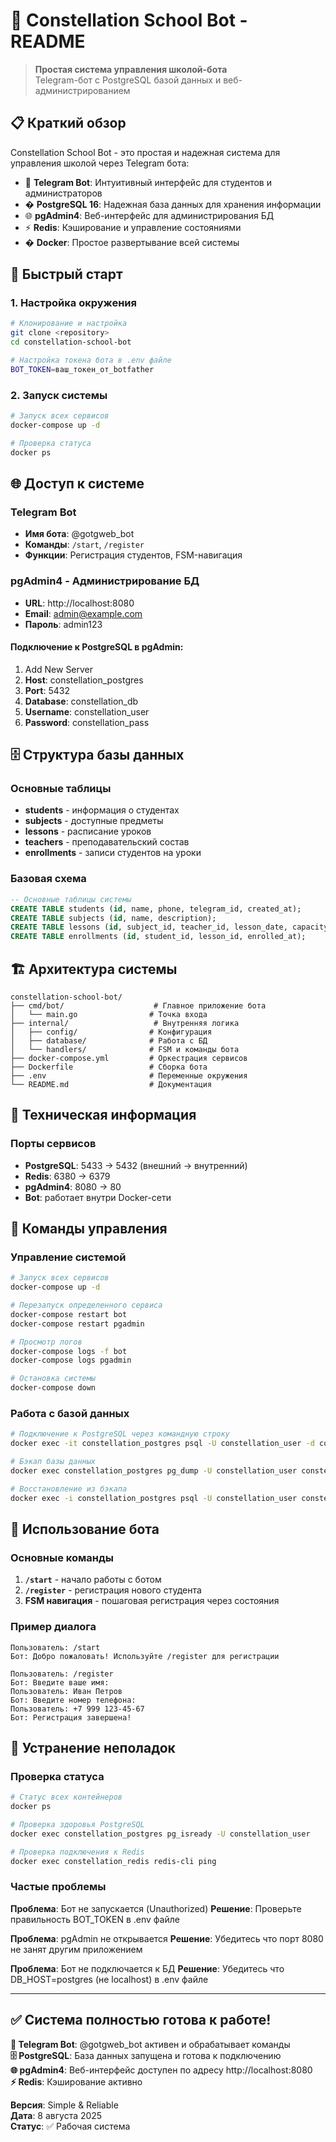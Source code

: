 # 🌟 Constellation School Bot - README

> **Простая система управления школой-бота**  
> Telegram-бот с PostgreSQL базой данных и веб-администрированием

## 📋 Краткий обзор

Constellation School Bot - это простая и надежная система для управления школой через Telegram бота:

- 🤖 **Telegram Bot**: Интуитивный интерфейс для студентов и администраторов
- �️ **PostgreSQL 16**: Надежная база данных для хранения информации
- 🌐 **pgAdmin4**: Веб-интерфейс для администрирования БД
- ⚡ **Redis**: Кэширование и управление состояниями
- � **Docker**: Простое развертывание всей системы

## 🚀 Быстрый старт

### 1. Настройка окружения
```bash
# Клонирование и настройка
git clone <repository>
cd constellation-school-bot

# Настройка токена бота в .env файле
BOT_TOKEN=ваш_токен_от_botfather
```

### 2. Запуск системы
```bash
# Запуск всех сервисов
docker-compose up -d

# Проверка статуса
docker ps
```

## 🌐 Доступ к системе

### **Telegram Bot**
- **Имя бота**: @gotgweb_bot
- **Команды**: `/start`, `/register`
- **Функции**: Регистрация студентов, FSM-навигация

### **pgAdmin4 - Администрирование БД**
- **URL**: http://localhost:8080
- **Email**: admin@example.com
- **Пароль**: admin123

#### Подключение к PostgreSQL в pgAdmin:
1. Add New Server
2. **Host**: constellation_postgres
3. **Port**: 5432
4. **Database**: constellation_db
5. **Username**: constellation_user
6. **Password**: constellation_pass

## 🗄️ Структура базы данных

### Основные таблицы
- **students** - информация о студентах
- **subjects** - доступные предметы
- **lessons** - расписание уроков  
- **teachers** - преподавательский состав
- **enrollments** - записи студентов на уроки

### Базовая схема
```sql
-- Основные таблицы системы
CREATE TABLE students (id, name, phone, telegram_id, created_at);
CREATE TABLE subjects (id, name, description);
CREATE TABLE lessons (id, subject_id, teacher_id, lesson_date, capacity);
CREATE TABLE enrollments (id, student_id, lesson_id, enrolled_at);
```

## 🏗️ Архитектура системы

```
constellation-school-bot/
├── cmd/bot/                    # Главное приложение бота
│   └── main.go                # Точка входа
├── internal/                   # Внутренняя логика
│   ├── config/                # Конфигурация
│   ├── database/              # Работа с БД
│   └── handlers/              # FSM и команды бота
├── docker-compose.yml         # Оркестрация сервисов
├── Dockerfile                 # Сборка бота
├── .env                       # Переменные окружения
└── README.md                  # Документация
```

## 🔧 Техническая информация

### Порты сервисов
- **PostgreSQL**: 5433 → 5432 (внешний → внутренний)
- **Redis**: 6380 → 6379
- **pgAdmin4**: 8080 → 80
- **Bot**: работает внутри Docker-сети

## 🚀 Команды управления

### Управление системой
```bash
# Запуск всех сервисов
docker-compose up -d

# Перезапуск определенного сервиса
docker-compose restart bot
docker-compose restart pgadmin

# Просмотр логов
docker-compose logs -f bot
docker-compose logs pgadmin

# Остановка системы
docker-compose down
```

### Работа с базой данных
```bash
# Подключение к PostgreSQL через командную строку
docker exec -it constellation_postgres psql -U constellation_user -d constellation_db

# Бэкап базы данных
docker exec constellation_postgres pg_dump -U constellation_user constellation_db > backup.sql

# Восстановление из бэкапа
docker exec -i constellation_postgres psql -U constellation_user constellation_db < backup.sql
```

## 🎯 Использование бота

### Основные команды
1. **`/start`** - начало работы с ботом
2. **`/register`** - регистрация нового студента
3. **FSM навигация** - пошаговая регистрация через состояния

### Пример диалога
```
Пользователь: /start
Бот: Добро пожаловать! Используйте /register для регистрации

Пользователь: /register  
Бот: Введите ваше имя:
Пользователь: Иван Петров
Бот: Введите номер телефона:
Пользователь: +7 999 123-45-67
Бот: Регистрация завершена!
```

## 🔧 Устранение неполадок

### Проверка статуса
```bash
# Статус всех контейнеров
docker ps

# Проверка здоровья PostgreSQL
docker exec constellation_postgres pg_isready -U constellation_user

# Проверка подключения к Redis
docker exec constellation_redis redis-cli ping
```

### Частые проблемы

**Проблема**: Бот не запускается (Unauthorized)
**Решение**: Проверьте правильность BOT_TOKEN в .env файле

**Проблема**: pgAdmin не открывается
**Решение**: Убедитесь что порт 8080 не занят другим приложением

**Проблема**: Бот не подключается к БД
**Решение**: Убедитесь что DB_HOST=postgres (не localhost) в .env файле

---

## ✅ **Система полностью готова к работе!**

**🤖 Telegram Bot**: @gotgweb_bot активен и обрабатывает команды  
**🗄️ PostgreSQL**: База данных запущена и готова к подключению  
**🌐 pgAdmin4**: Веб-интерфейс доступен по адресу http://localhost:8080  
**⚡ Redis**: Кэширование активно

**Версия**: Simple & Reliable  
**Дата**: 8 августа 2025  
**Статус**: ✅ Рабочая система

